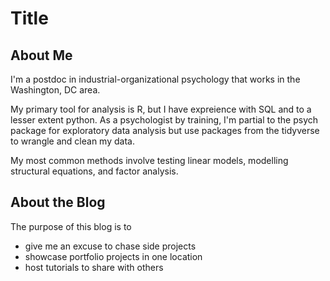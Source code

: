 # Title

## About Me 

I'm a postdoc in industrial-organizational psychology that works in the Washington, DC area. 

My primary tool for analysis is R, but I have expreience with SQL and to a lesser extent python. As a psychologist by training, I'm partial to the psych package for exploratory data analysis but use packages from the tidyverse to wrangle and clean my data.

My most common methods involve testing linear models, modelling structural equations, and factor analysis. 



## About the Blog 

The purpose of this blog is to 
- give me an excuse to chase side projects 
- showcase portfolio projects in one location 
- host tutorials to share with others
